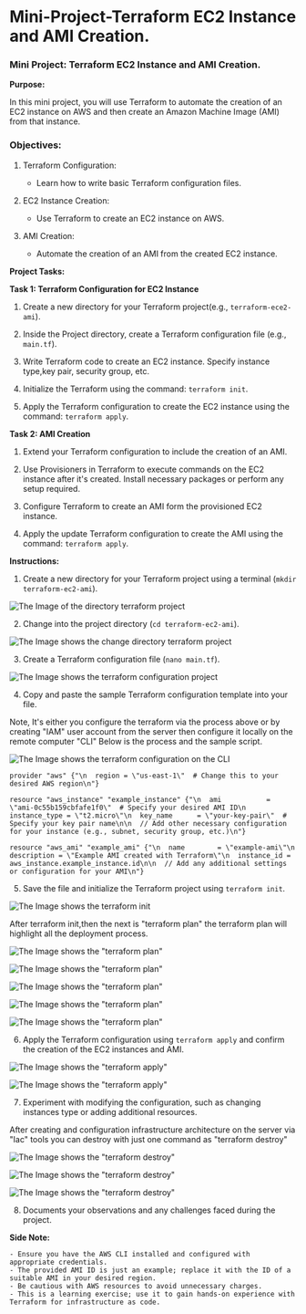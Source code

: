 # Mini-Project-Terraform EC2 Instance and AMI Creation.


### Mini Project: Terraform EC2 Instance and AMI Creation.

**Purpose:**


In this mini project, you will use Terraform to automate the creation of an EC2 instance on AWS and then create an Amazon Machine Image (AMI) from that instance.


### Objectives:

1. Terraform Configuration:

    - Learn how to write basic Terraform configuration files.


2. EC2 Instance Creation:

    - Use Terraform to create an EC2 instance on AWS.

3. AMI Creation:

    - Automate the creation of an AMI from the created EC2 instance.


**Project Tasks:**
 
 **Task 1: Terraform Configuration for EC2 Instance**

 1. Create a new directory for your Terraform project(e.g., `terraform-ece2-ami`).


 2. Inside the Project directory, create a Terraform configuration file (e.g., `main.tf`).

 3. Write Terraform code to create an EC2 instance. Specify instance type,key pair, security group, etc.


 4. Initialize the Terraform using the command: `terraform init`.

 
 5. Apply the Terraform configuration to create the EC2 instance using the command: `terraform apply`.


 **Task 2: AMI Creation**

 1. Extend your Terraform configuration to include the creation of an AMI.


 2. Use Provisioners in Terraform to execute commands on the EC2 instance after it's created. Install necessary packages or perform any setup required. 


 3. Configure Terraform to create an AMI form the provisioned EC2 instance.


 4. Apply the update Terraform configuration to create the AMI using the command: `terraform apply`. 


 **Instructions:**


 1. Create a new directory for your Terraform project using a terminal (`mkdir terraform-ec2-ami`).

![The Image of the directory terraform project](image/images/mkdir-terraform-ec2-ami.png)


 2. Change into the project directory (`cd terraform-ec2-ami`).

![The Image shows the change directory terraform project](image/images/cd-terraform-ec2-ami.png)


 3. Create a Terraform configuration file (`nano main.tf`).

![The Image shows the terraform configuration project](image/images/terraform-configuration.png)


 4. Copy and paste the sample Terraform configuration template into your file.

Note, It's either you configure the terraform via the process above or by creating "IAM" user account from the server then configure it locally on the remote computer "CLI"
Below is the process and the sample script.


![The Image shows the terraform configuration on the CLI](image/images/terraform-config.png)

```
provider "aws" {"\n  region = \"us-east-1\"  # Change this to your desired AWS region\n"}

resource "aws_instance" "example_instance" {"\n  ami           = \"ami-0c55b159cbfafe1f0\"  # Specify your desired AMI ID\n  instance_type = \"t2.micro\"\n  key_name      = \"your-key-pair\"  # Specify your key pair name\n\n  // Add other necessary configuration for your instance (e.g., subnet, security group, etc.)\n"}

resource "aws_ami" "example_ami" {"\n  name        = \"example-ami\"\n  description = \"Example AMI created with Terraform\"\n  instance_id = aws_instance.example_instance.id\n\n  // Add any additional settings or configuration for your AMI\n"}

```

5.  Save the file and initialize the Terraform project using `terraform init`.

![The Image shows the terraform init](image/images/terraform-init.png)


After terraform init,then the next is "terraform plan" the terraform plan will highlight all the deployment process.

![The Image shows the "terraform plan"](image/images/terraform-plan1.png)

![The Image shows the "terraform plan"](image/images/terraform-plan2.png)

![The Image shows the "terraform plan"](image/images/terraform-plan3.png)

![The Image shows the "terraform plan"](image/images/terraform-plan4.png)

![The Image shows the "terraform plan"](image/images/terraform-plan5.png)


6.  Apply the Terraform configuration using `terraform apply` and confirm the creation of the EC2 instances and AMI. 

![The Image shows the "terraform apply"](image/images/terraform-apply.png)


![The Image shows the "terraform apply"](image/images/terraform-apply-instances-created.png)

7.  Experiment with modifying the configuration, such as changing instances type or adding additional resources. 

After creating and configuration infrastructure architecture on the server via "Iac" tools you can destroy with just one command as "terraform destroy"


![The Image shows the "terraform destroy"](image/images/terraform-destroy1.png)


![The Image shows the "terraform destroy"](image/images/terraform-destroy2.png)


![The Image shows the "terraform destroy"](image/images/terraform-destroy-terminated-server.png)



8.  Documents your observations and any challenges faced during the project.


**Side Note:**


```
- Ensure you have the AWS CLI installed and configured with appropriate credentials.
- The provided AMI ID is just an example; replace it with the ID of a suitable AMI in your desired region.
- Be cautious with AWS resources to avoid unnecessary charges.
- This is a learning exercise; use it to gain hands-on experience with Terraform for infrastructure as code.
```




